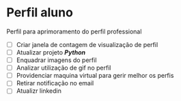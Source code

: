# Perfil aluno
 Perfil para aprimoramento do perfil professional

- [ ] Criar janela de contagem de visualização de perfil 
- [ ] Atualizar projeto _**Python**_
- [ ] Enquadrar imagens do perfil
- [ ] Analizar utilização de gif no perfil
- [ ] Providenciar maquina virtual para gerir melhor os perfis 
- [ ] Retirar notificação no email 
- [ ] Atualizr linkedin 
